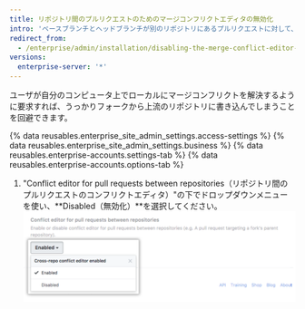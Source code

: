 ```yaml
---
title: リポジトリ間のプルリクエストのためのマージコンフリクトエディタの無効化
intro: 'ベースブランチとヘッドブランチが別のリポジトリにあるプルリクエストに対して、{% data variables.product.prodname_ghe_server %} でマージコンフリクトエディタを無効にすることで、ローカルでマージコンフリクトを解決するように人々に要求することができます。'
redirect_from:
  - /enterprise/admin/installation/disabling-the-merge-conflict-editor-for-pull-requests-between-repositories
versions:
  enterprise-server: '*'
---
```


ユーザが自分のコンピュータ上でローカルにマージコンフリクトを解決するように要求すれば、うっかりフォークから上流のリポジトリに書き込んでしまうことを回避できます。

{% data reusables.enterprise_site_admin_settings.access-settings %}
{% data reusables.enterprise_site_admin_settings.business %}
{% data reusables.enterprise-accounts.settings-tab %}
{% data reusables.enterprise-accounts.options-tab %}
1. "Conflict editor for pull requests between repositories（リポジトリ間のプルリクエストのコンフリクトエディタ）"の下でドロップダウンメニューを使い、**Disabled（無効化）**を選択してください。 ![マージコンフリクトエディタを無効化するオプションを持つドロップダウンメニュー](/assets/images/enterprise/settings/conflict-editor-settings.png)
